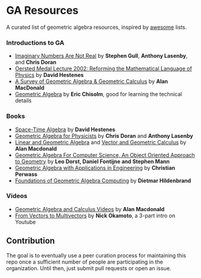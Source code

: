 # GA Resources

A curated list of geometric algebra resources, inspired by [awesome](https://github.com/sindresorhus/awesome) lists.

### Introductions to GA

- [Imaginary Numbers Are Not Real](http://geometry.mrao.cam.ac.uk/wp-content/uploads/2015/02/ImagNumbersArentReal.pdf) by **Stephen Gull**, **Anthony Lasenby**, and **Chris Doran**
- [Oersted Medal Lecture 2002: Reforming the Mathematical Language of Physics](http://geocalc.clas.asu.edu/pdf/OerstedMedalLecture.pdf) by **David Hestenes**
- [A Survey of Geometric Algebra & Geometric Calculus](http://faculty.luther.edu/~macdonal/GA&GC.pdf) by **Alan MacDonald**
- [Geometric Algebra](http://arxiv.org/abs/1205.5935 "Geometric Algebra") by **Eric Chisolm**, good for learning the technical details

### Books

- [Space-Time Algebra](http://www.springer.com/us/book/9783319184128) by **David Hestenes**
- [Geometric Algebra for Physicists](http://geometry.mrao.cam.ac.uk/2007/01/geometric-algebra-for-physicists/) by **Chris Doran** and **Anthony Lasenby**
- [Linear and Geometric Algebra](http://faculty.luther.edu/~macdonal/laga/index.html) and [Vector and Geometric Calculus](http://faculty.luther.edu/~macdonal/vagc/index.html) by **Alan Macdonald**
- [Geometric Algebra For Computer Science, An Object Oriented Approach to Geometry](http://www.geometricalgebra.net/) by **Leo Dorst, Daniel Fontijne and Stephen Mann**
- [Geometric Algebra with Applications in Engineering](http://link.springer.com/book/10.1007/978-3-540-89068-3) by **Christian Perwass**
- [Foundations of Geometric Algebra Computing](http://link.springer.com/book/10.1007/978-3-642-31794-1) by **Dietmar Hildenbrand**

### Videos

- [Geometric Algebra and Calculus Videos](https://www.youtube.com/channel/UCymE67THrWoeTABxzJm1wdg/videos) by **Alan Macdonald**
- [From Vectors to Multivectors](https://www.youtube.com/playlist?list=PLQ6JJNfj9jD_H3kUopCXkvvGoZqzYOzsV) by **Nick Okamoto**, a 3-part intro on Youtube

## Contribution

The goal is to eventually use a peer curation process for maintaining this repo once a sufficient number of people are participating in the organization. Until then, just submit pull requests or open an issue.
